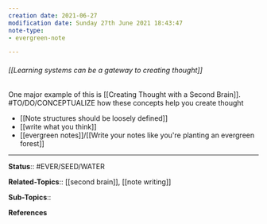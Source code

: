 ```yaml
---
creation date: 2021-06-27
modification date: Sunday 27th June 2021 18:43:47
note-type: 
- evergreen-note

---
```


###### [[Learning systems can be a gateway to creating thought]]

One major example of this is [[Creating Thought with a Second Brain]].
#TO/DO/CONCEPTUALIZE how these concepts help you create thought
- [[Note structures should be loosely defined]]
- [[write what you think]]
- [[evergreen notes]]/[[Write your notes like you're planting an evergreen forest]]


---

**Status**:: #EVER/SEED/WATER 

**Related-Topics**:: [[second brain]], [[note writing]]
	
**Sub-Topics**::
	
**References**